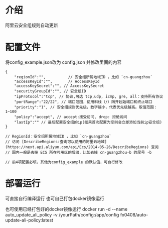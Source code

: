 # 介绍
阿里云安全组规则自动更新

# 配置文件
将config_example.json改为 config.json 并修改里面的内容
```
{
    "regionId":"",          // 安全组所属地域ID ，比如 `cn-guangzhou`
    "accessKeyId":"",       // AccessKeyId
    "accessKeySecret":"", // AccessKeySecret
    "securityGroupId":"", // 安全组ID
    "ipProtocol":"tcp", // 协议,可选 tcp,udp, icmp, gre, all：支持所有协议
    "portRange":"22/22", // 端口范围，使用斜线（/）隔开起始端口和终止端口
    "priority":"1", // 安全组规则优先级，数字越小，代表优先级越高。取值范围：1~100
    "policy":"accept", // accept:接受访问, drop: 拒绝访问
    "lastIp":"" // 最后配置安全组的ip(如果首次配置为空则会立即添加当前ip安全组)
}

```

    // RegionId：安全组所属地域ID ，比如 `cn-guangzhou`
	// 访问 [DescribeRegions:查询可以使用的阿里云地域](https://next.api.aliyun.com/api/Ecs/2014-05-26/DescribeRegions) 查阅
	// 国内一般是去掉 ECS 所在可用区的后缀，比如去掉 cn-guangzhou-b 的尾号 -b

    // 前4项配置必填，其他为config_example 的默认值，可自行修改

# 部署运行
 可直接自行编译运行
 也可自己打包docker镜像运行

 也可使用已经打包好的docker镜像运行
 docker run -d --name auto_update_ali_policy -v /yourPath/config:/app/config fx0408/auto-update-ali-policy:latest
 